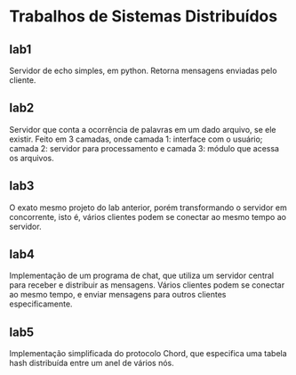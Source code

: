 # Trabalhos de Sistemas Distribuídos

## lab1

Servidor de echo simples, em python. Retorna mensagens enviadas pelo cliente.

## lab2

Servidor que conta a ocorrência de palavras em um dado arquivo, se ele existir.
Feito em 3 camadas, onde camada 1: interface com o usuário; camada 2: servidor
para processamento e camada 3: módulo que acessa os arquivos.

## lab3

O exato mesmo projeto do lab anterior, porém transformando o servidor em
concorrente, isto é, vários clientes podem se conectar ao mesmo tempo ao
servidor.

## lab4

Implementação de um programa de chat, que utiliza um servidor central para
receber e distribuir as mensagens. Vários clientes podem se conectar ao mesmo
tempo, e enviar mensagens para outros clientes especificamente.

## lab5

Implementação simplificada do protocolo Chord, que especifica uma tabela hash
distribuída entre um anel de vários nós.